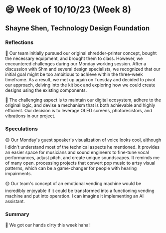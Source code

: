 # 😄 Week of 10/10/23 (Week 8)
## Shayne Shen, Technology Design Foundation

### Reflections

🔴 Our team initially pursued our original shredder-printer concept, bought the necessary equipment, and brought them to class. However, we encountered challenges during our Monday working session. After a discussion with Shm and several design specialists, we recognized that our initial goal might be too ambitious to achieve within the three-week timeframe. As a result, we met up again on Tuesday and decided to pivot our approach, delving into the kit box and exploring how we could create designs using the existing components. 

🔴 The challenging aspect is to maintain our digital ecosystem, adhere to the original logic, and devise a mechanism that is both achievable and highly efficient. Our decision is to leverage OLED screens, photoresistors, and vibrations in our project.


### Speculations

🟡 Our Monday's guest speaker's visualization of voice looks cool, although I didn't understand most of the technical aspects he mentioned. It provides an easier space for musicians and sound engineers to fine-tune vocal performances, adjust pitch, and create unique soundscapes. It reminds me of many open. processing projects that convert pop music to artsy visual patterns, which can be a game-changer for people with hearing impairments. 

🟡 Our team's concept of an emotional vending machine would be incredibly enjoyable if it could be transformed into a functioning vending machine and put into operation. I can imagine it implementing an AI assistant. 

### Summary

🔵 We got our hands dirty this week haha! 
